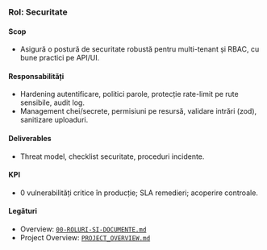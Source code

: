 ### Rol: Securitate

#### Scop
- Asigură o postură de securitate robustă pentru multi-tenant și RBAC, cu bune practici pe API/UI.

#### Responsabilități
- Hardening autentificare, politici parole, protecție rate-limit pe rute sensibile, audit log.
- Management chei/secrete, permisiuni pe resursă, validare intrări (zod), sanitizare uploaduri.

#### Deliverables
- Threat model, checklist securitate, proceduri incidente.

#### KPI
- 0 vulnerabilități critice în producție; SLA remedieri; acoperire controale.

#### Legături
- Overview: [`00-ROLURI-SI-DOCUMENTE.md`](./00-ROLURI-SI-DOCUMENTE.md)
- Project Overview: [`PROJECT_OVERVIEW.md`](./PROJECT_OVERVIEW.md) 
